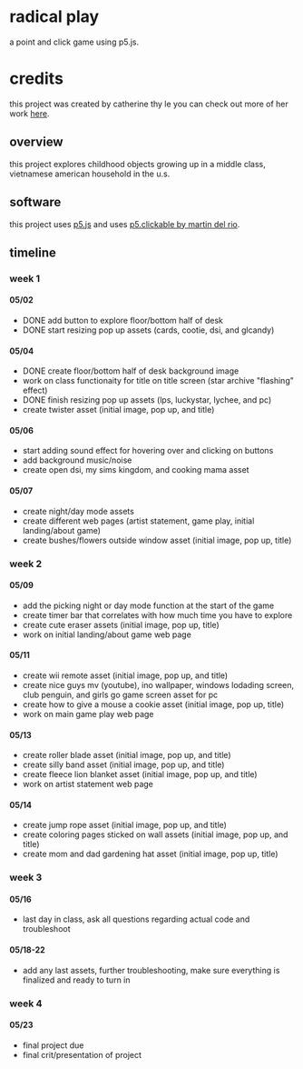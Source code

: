 # radical play
a point and click game using p5.js.

# credits
this project was created by catherine thy le you can check out more of her work [here](https://catisartist.com/).

## overview
this project explores childhood objects growing up in a middle class, vietnamese american household
in the u.s.

## software
this project uses [p5.js](https://p5.js.org/) and uses [p5.clickable by martin del rio](https://github.com/Lartu/p5.clickable).

## timeline
### week 1
#### 05/02 
- DONE add button to explore floor/bottom half of desk
- DONE start resizing pop up assets (cards, cootie, dsi, and glcandy)
#### 05/04
- DONE create floor/bottom half of desk background image
- work on class functionaity for title on title screen (star archive "flashing" effect)
- DONE finish resizing pop up assets (lps, luckystar, lychee, and pc)
- create twister asset (initial image, pop up, and title)
#### 05/06
- start adding sound effect for hovering over and clicking on buttons
- add background music/noise
- create open dsi, my sims kingdom, and cooking mama asset 
#### 05/07
- create night/day mode assets
- create different web pages (artist statement, game play, initial landing/about game)
- create bushes/flowers outside window asset (initial image, pop up, title)
### week 2
#### 05/09
- add the picking night or day mode function at the start of the game
- create timer bar that correlates with how much time you have to explore
- create cute eraser assets (initial image, pop up, title)
- work on initial landing/about game web page
#### 05/11
- create wii remote asset (initial image, pop up, and title)
- create nice guys mv (youtube), ino wallpaper, windows lodading screen, club penguin, and girls go game screen asset for pc
- create how to give a mouse a cookie asset (initial image, pop up, title)
- work on main game play web page
#### 05/13
- create roller blade asset (initial image, pop up, and title)
- create silly band asset (initial image, pop up, and title)
- create fleece lion blanket asset (initial image, pop up, and title)
- work on artist statement web page
#### 05/14
- create jump rope asset (initial image, pop up, and title)
- create coloring pages sticked on wall assets (initial image, pop up, and title)
- create mom and dad gardening hat asset (initial image, pop up, title)
### week 3
#### 05/16
- last day in class, ask all questions regarding actual code and troubleshoot
#### 05/18-22
- add any last assets, further troubleshooting, make sure everything is finalized and ready to turn in
### week 4
#### 05/23
- final project due
- final crit/presentation of project
